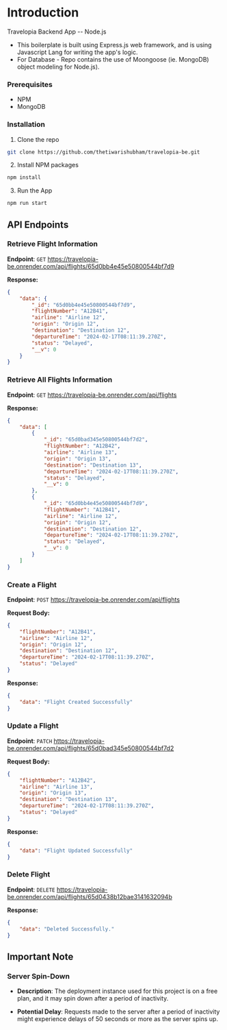# Introduction 
Travelopia Backend App -- Node.js

* This boilerplate is built using Express.js web framework, and is using Javascript Lang for writing the app's logic.
* For Database -  Repo contains the use of Moongoose (ie. MongoDB) object modeling for Node.js).

### Prerequisites
* NPM
* MongoDB

### Installation
1. Clone the repo
```sh
git clone https://github.com/thetiwarishubham/travelopia-be.git
```
2. Install NPM packages
```sh
npm install
```
3. Run the App 
```sh
npm run start
```

## API Endpoints

### Retrieve Flight Information

**Endpoint**: `GET` https://travelopia-be.onrender.com/api/flights/65d0bb4e45e50800544bf7d9

**Response:**
```json
{
    "data": {
        "_id": "65d0bb4e45e50800544bf7d9",
        "flightNumber": "A12B41",
        "airline": "Airline 12",
        "origin": "Origin 12",
        "destination": "Destination 12",
        "departureTime": "2024-02-17T08:11:39.270Z",
        "status": "Delayed",
        "__v": 0
    }
}
```

### Retrieve All Flights Information

**Endpoint**: `GET` https://travelopia-be.onrender.com/api/flights

**Response:**
```json
{
    "data": [
        {
            "_id": "65d0bad345e50800544bf7d2",
            "flightNumber": "A12B42",
            "airline": "Airline 13",
            "origin": "Origin 13",
            "destination": "Destination 13",
            "departureTime": "2024-02-17T08:11:39.270Z",
            "status": "Delayed",
            "__v": 0
        },
        {
            "_id": "65d0bb4e45e50800544bf7d9",
            "flightNumber": "A12B41",
            "airline": "Airline 12",
            "origin": "Origin 12",
            "destination": "Destination 12",
            "departureTime": "2024-02-17T08:11:39.270Z",
            "status": "Delayed",
            "__v": 0
        }
    ]
}
```

### Create a Flight

**Endpoint**: `POST` https://travelopia-be.onrender.com/api/flights

**Request Body:**
```json
{
    "flightNumber": "A12B41",
    "airline": "Airline 12",
    "origin": "Origin 12",
    "destination": "Destination 12",
    "departureTime": "2024-02-17T08:11:39.270Z",
    "status": "Delayed"
}
```
**Response:**
```json
{
    "data": "Flight Created Successfully"
}
```

### Update a Flight

**Endpoint**: `PATCH` https://travelopia-be.onrender.com/api/flights/65d0bad345e50800544bf7d2

**Request Body:**
```json
{
    "flightNumber": "A12B42",
    "airline": "Airline 13",
    "origin": "Origin 13",
    "destination": "Destination 13",
    "departureTime": "2024-02-17T08:11:39.270Z",
    "status": "Delayed"
}
```
**Response:**
```json
{
    "data": "Flight Updated Successfully"
}
```
### Delete Flight

**Endpoint**: `DELETE` https://travelopia-be.onrender.com/api/flights/65d0438b12bae3141632094b

**Response:**
```json
{
    "data": "Deleted Successfully."
}
```

## Important Note

### Server Spin-Down

- **Description**: The deployment instance used for this project is on a free plan, and it may spin down after a period of inactivity.
  
- **Potential Delay**: Requests made to the server after a period of inactivity might experience delays of 50 seconds or more as the server spins up.
